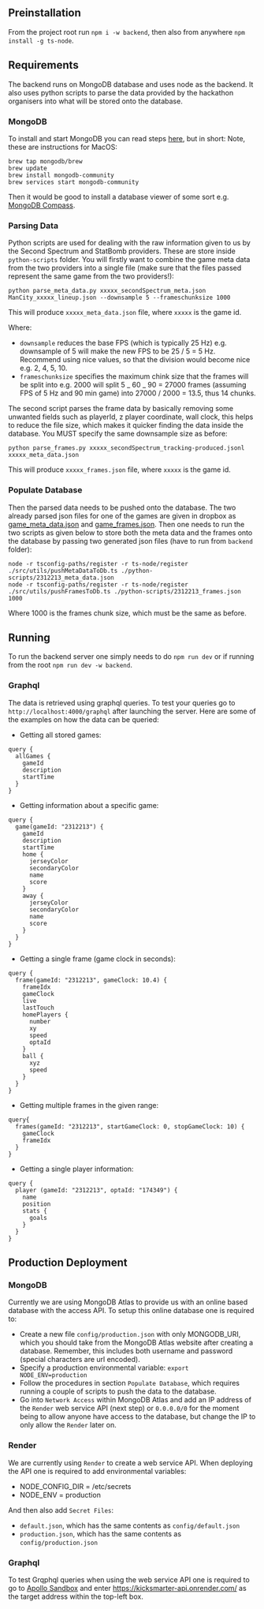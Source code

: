 ## Preinstallation

From the project root run `npm i -w backend`, then also from anywhere `npm install -g ts-node`.

## Requirements

The backend runs on MongoDB database and uses node as the backend. It also uses python scripts to parse the data provided by the hackathon organisers into what will be stored onto the database.

### MongoDB

To install and start MongoDB you can read steps [here](https://www.mongodb.com/docs/manual/tutorial/install-mongodb-on-os-x/), but in short:
Note, these are instructions for MacOS:

```
brew tap mongodb/brew
brew update
brew install mongodb-community
brew services start mongodb-community
```

Then it would be good to install a database viewer of some sort e.g. [MongoDB Compass](https://www.mongodb.com/products/compass).

### Parsing Data

Python scripts are used for dealing with the raw information given to us by the Second Spectrum and StatBomb providers. These are store inside `python-scripts` folder. You will firstly want to combine the game meta data from the two providers into a single file (make sure that the files passed represent the same game from the two providers!):

`python parse_meta_data.py xxxxx_secondSpectrum_meta.json ManCity_xxxxx_lineup.json --downsample 5 --frameschunksize 1000`

This will produce `xxxxx_meta_data.json` file, where `xxxxx` is the game id.

Where:

-   `downsample` reduces the base FPS (which is typically 25 Hz) e.g. downsample of 5 will make the new FPS to be 25 / 5 = 5 Hz. Recommend using nice values, so that the division would become nice e.g. 2, 4, 5, 10.
-   `frameschunksize` specifies the maximum chink size that the frames will be split into e.g. 2000 will split 5 _ 60 _ 90 = 27000 frames (assuming FPS of 5 Hz and 90 min game) into 27000 / 2000 = 13.5, thus 14 chunks.

The second script parses the frame data by basically removing some unwanted fields such as playerId, z player coordinate, wall clock, this helps to reduce the file size, which makes it quicker finding the data inside the database. You MUST specify the same downsample size as before:

`python parse_frames.py xxxxx_secondSpectrum_tracking-produced.jsonl xxxxx_meta_data.json`

This will produce `xxxxx_frames.json` file, where `xxxxx` is the game id.

### Populate Database

Then the parsed data needs to be pushed onto the database. The two already parsed json files for one of the games are given in dropbox as [game_meta_data.json](https://www.dropbox.com/s/dnnsz8zp4y87ent/2312213_meta_data.json?dl=0) and [game_frames.json](https://www.dropbox.com/s/70j23zpna6ypzsc/2312213_frames.json?dl=0). Then one needs to run the two scripts as given below to store both the meta data and the frames onto the database by passing two generated json files (have to run from `backend` folder):

```
node -r tsconfig-paths/register -r ts-node/register ./src/utils/pushMetaDataToDb.ts ./python-scripts/2312213_meta_data.json
node -r tsconfig-paths/register -r ts-node/register ./src/utils/pushFramesToDb.ts ./python-scripts/2312213_frames.json 1000
```

Where 1000 is the frames chunk size, which must be the same as before.

## Running

To run the backend server one simply needs to do `npm run dev` or if running from the root `npm run dev -w backend`.

### Graphql

The data is retrieved using graphql queries. To test your queries go to `http://localhost:4000/graphql` after launching the server. Here are some of the examples on how the data can be queried:

-   Getting all stored games:

```
query {
  allGames {
    gameId
    description
    startTime
  }
}
```

-   Getting information about a specific game:

```
query {
  game(gameId: "2312213") {
    gameId
    description
    startTime
    home {
      jerseyColor
      secondaryColor
      name
      score
    }
    away {
      jerseyColor
      secondaryColor
      name
      score
    }
  }
}
```

-   Getting a single frame (game clock in seconds):

```
query {
  frame(gameId: "2312213", gameClock: 10.4) {
    frameIdx
    gameClock
    live
    lastTouch
    homePlayers {
      number
      xy
      speed
      optaId
    }
    ball {
      xyz
      speed
    }
  }
}
```

-   Getting multiple frames in the given range:

```
query{
  frames(gameId: "2312213", startGameClock: 0, stopGameClock: 10) {
    gameClock
    frameIdx
  }
}
```

-   Getting a single player information:

```
query {
  player (gameId: "2312213", optaId: "174349") {
    name
    position
    stats {
      goals
    }
  }
}
```

## Production Deployment

### MongoDB

Currently we are using MongoDB Atlas to provide us with an online based database with the access API. To setup this online database one is required to:

-   Create a new file `config/production.json` with only MONGODB_URI, which you should take from the MongoDB Atlas website after creating a database. Remember, this includes both username and password (special characters are url encoded).
-   Specify a production environmental variable: `export NODE_ENV=production`
-   Follow the procedures in section `Populate Database`, which requires running a couple of scripts to push the data to the database.
-   Go into `Network Access` within MongoDB Atlas and add an IP address of the `Render` web service API (next step) or `0.0.0.0/0` for the moment being to allow anyone have access to the database, but change the IP to only allow the `Render` later on.

### Render

We are currently using `Render` to create a web service API. When deploying the API one is required to add environmental variables:

-   NODE_CONFIG_DIR = /etc/secrets
-   NODE_ENV = production

And then also add `Secret Files`:

-   `default.json`, which has the same contents as `config/default.json`
-   `production.json`, which has the same contents as `config/production.json`

### Graphql

To test Grqphql queries when using the web service API one is required to go to [Apollo Sandbox](https://studio.apollographql.com/sandbox/explorer) and enter https://kicksmarter-api.onrender.com/ as the target address within the top-left box.
